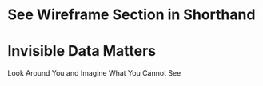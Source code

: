 # See Wireframe Section in Shorthand
<script src="https://embed.shorthand.com/embed_6.js"></script>
<div data-shorthand-embed="carnegiemellon.shorthandstories.com/invisible-data-matters/"><h1>Invisible Data Matters</h1><p>Look Around You and Imagine What You Cannot See</p></div>
